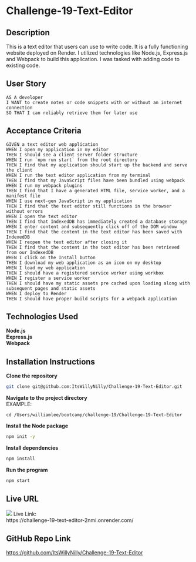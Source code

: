 # Challenge-19-Text-Editor

## Description
This is a text editor that users can use to write code. It is a fully functioning website deployed on Render. I utilized technologies like Node.js, Express.js and Webpack to build this application. I was tasked with adding code to existing code.

## User Story

```
AS A developer
I WANT to create notes or code snippets with or without an internet connection
SO THAT I can reliably retrieve them for later use
```

## Acceptance Criteria

```
GIVEN a text editor web application
WHEN I open my application in my editor
THEN I should see a client server folder structure
WHEN I run `npm run start` from the root directory
THEN I find that my application should start up the backend and serve the client
WHEN I run the text editor application from my terminal
THEN I find that my JavaScript files have been bundled using webpack
WHEN I run my webpack plugins
THEN I find that I have a generated HTML file, service worker, and a manifest file
WHEN I use next-gen JavaScript in my application
THEN I find that the text editor still functions in the browser without errors
WHEN I open the text editor
THEN I find that IndexedDB has immediately created a database storage
WHEN I enter content and subsequently click off of the DOM window
THEN I find that the content in the text editor has been saved with IndexedDB
WHEN I reopen the text editor after closing it
THEN I find that the content in the text editor has been retrieved from our IndexedDB
WHEN I click on the Install button
THEN I download my web application as an icon on my desktop
WHEN I load my web application
THEN I should have a registered service worker using workbox
WHEN I register a service worker
THEN I should have my static assets pre cached upon loading along with subsequent pages and static assets
WHEN I deploy to Render
THEN I should have proper build scripts for a webpack application
```

## Technologies Used
**Node.js** <br>
**Express.js**<br>
**Webpack**<br>

## Installation Instructions
**Clone the repository**
```bash
git clone git@github.com:ItsWillyNilly/Challenge-19-Text-Editor.git
```

**Navigate to the project directory**
<br>EXAMPLE:
```
cd /Users/williamlee/bootcamp/challenge-19/Challenge-19-Text-Editor
```
**Install the Node package**
```bash
npm init -y
```

**Install dependencies**
```bash
npm install
```

**Run the program**
```bash
npm start
```

## Live URL
<img src="assets/images/Screenshot 2024-09-18 at 6.59.24 PM.png">
Live Link:<br> https://challenge-19-text-editor-2nmi.onrender.com/

## GitHub Repo Link
https://github.com/ItsWillyNilly/Challenge-19-Text-Editor
